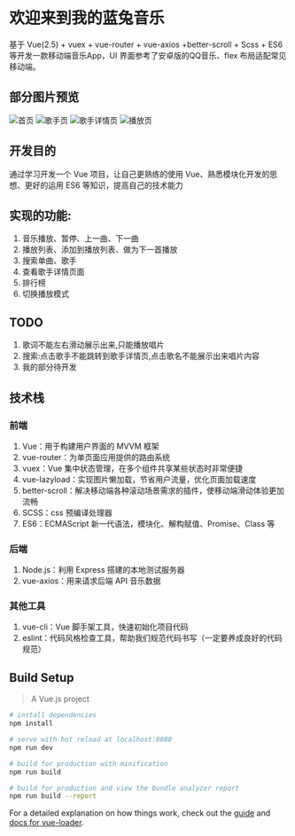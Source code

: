 # 欢迎来到我的蓝兔音乐
 基于 Vue(2.5) + vuex + vue-router + vue-axios +better-scroll + Scss + ES6 等开发一款移动端音乐App，UI 界面参考了安卓版的QQ音乐、flex 布局适配常见移动端。
## 部分图片预览
![首页](https://github.com/Rainbow-cat-blue-rabbit/blue-rabbit/blob/master/doc/1.png)
![歌手页](https://github.com/Rainbow-cat-blue-rabbit/blue-rabbit/blob/master/doc/2.png)
![歌手详情页](https://github.com/Rainbow-cat-blue-rabbit/blue-rabbit/blob/master/doc/3.png)
![播放页](https://github.com/Rainbow-cat-blue-rabbit/blue-rabbit/blob/master/doc/4.png)
## 开发目的
通过学习开发一个 Vue 项目，让自己更熟练的使用 Vue、熟悉模块化开发的思想、更好的运用 ES6 等知识，提高自己的技术能力
## 实现的功能:
1. 音乐播放、暂停、上一曲、下一曲
2. 播放列表、添加到播放列表、做为下一首播放
3. 搜索单曲、歌手
4. 查看歌手详情页面
5. 排行榜
6. 切换播放模式
## TODO
1. 歌词不能左右滑动展示出来,只能播放唱片
2. 搜索:点击歌手不能跳转到歌手详情页,点击歌名不能展示出来唱片内容
4. 我的部分待开发
## 技术栈
### 前端
1. Vue：用于构建用户界面的 MVVM 框架
2. vue-router：为单页面应用提供的路由系统
3. vuex：Vue 集中状态管理，在多个组件共享某些状态时非常便捷
4. vue-lazyload：实现图片懒加载，节省用户流量，优化页面加载速度
5. better-scroll：解决移动端各种滚动场景需求的插件，使移动端滑动体验更加流畅
6. SCSS：css 预编译处理器
7. ES6：ECMAScript 新一代语法，模块化、解构赋值、Promise、Class 等
### 后端
1. Node.js：利用 Express 搭建的本地测试服务器
2. vue-axios：用来请求后端 API 音乐数据
### 其他工具
1. vue-cli：Vue 脚手架工具，快速初始化项目代码
2. eslint：代码风格检查工具，帮助我们规范代码书写（一定要养成良好的代码规范）
## Build Setup
> A Vue.js project
``` bash
# install dependencies
npm install

# serve with hot reload at localhost:8080
npm run dev

# build for production with minification
npm run build

# build for production and view the bundle analyzer report
npm run build --report
```

For a detailed explanation on how things work, check out the [guide](http://vuejs-templates.github.io/webpack/) and [docs for vue-loader](http://vuejs.github.io/vue-loader).

